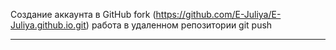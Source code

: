 Создание аккаунта в GitHub
fork (https://github.com/E-Juliya/E-Juliya.github.io.git)
работа в удаленном репозитории
git push
_______